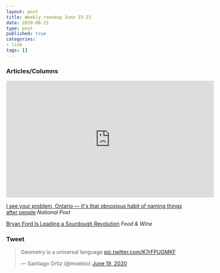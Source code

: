 ```yaml
---
layout: post
title: Weekly roundup June 15-21
date: 2020-06-21
type: post
published: true
categories:
- link
tags: []
---
```


### Articles/Columns

<iframe width="560" height="315" src="https://www.youtube-nocookie.com/embed/c03bii23QCI" frameborder="0" allow="accelerometer; autoplay; encrypted-media; gyroscope; picture-in-picture" allowfullscreen></iframe>

[I see your problem, Ontario — it's that obnoxious habit of naming things after people](https://nationalpost.com/opinion/colby-cosh-i-see-your-problem-ontario-its-that-obnoxious-habit-of-naming-things-after-people "Colby Cosh: I see your problem, Ontario — it's that obnoxious habit of naming things after people") *National Post*

[Bryan Ford Is Leading a Sourdough Revolution](https://www.foodandwine.com/bread-dough/bryan-ford-new-world-sourdough "Bryan Ford Is Leading a Sourdough Revolution. By Margaret Eby") *Food & Wine*

### Tweet

<blockquote class="twitter-tweet"><p lang="en" dir="ltr">Geometry is a universal language <a href="https://t.co/K7rFPUGMKF">pic.twitter.com/K7rFPUGMKF</a></p>&mdash; Santiago Ortiz (@moebio) <a href="https://twitter.com/moebio/status/1274040495434416128?ref_src=twsrc%5Etfw">June 19, 2020</a></blockquote> <script async src="https://platform.twitter.com/widgets.js" charset="utf-8"></script>
